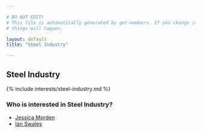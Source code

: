 ```yaml
---

# DO NOT EDIT!
# This file is automatically generated by get-members. If you change it, bad
# things will happen.

layout: default
title: "Steel Industry"

---
```


## Steel Industry

{% include interests/steel-industry.md %}

### Who is interested in Steel Industry?


* [Jessica Morden](/members/jessica-morden.html)
* [Ian Swales](/members/ian-swales.html)
